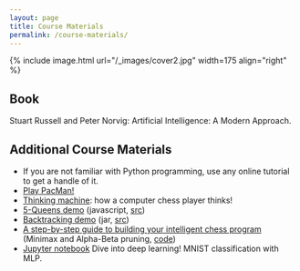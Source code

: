```yaml
---
layout: page
title: Course Materials
permalink: /course-materials/
---
```


{% include image.html url="/_images/cover2.jpg" width=175 align="right" %}

## Book

Stuart Russell and Peter Norvig: Artificial Intelligence: A Modern Approach.

## Additional Course Materials

* If you are not familiar with Python programming, use any online tutorial to get a handle of it.
* [Play PacMan!](https://www.google.co.uk/search?q=pacman)
* [Thinking machine](http://www.bewitched.com/chess/): how a computer chess player thinks!
* [5-Queens demo](https://iust-courses.github.io/ai97/static_files/presentations/fiveQueens.zip) (javascript, [src](http://ai.berkeley.edu/home.html))
* [Backtracking demo](https://iust-courses.github.io/ai97/static_files/presentations/backtracking_demo.zip) (jar, [src](http://ai.berkeley.edu/home.html))
* [A step-by-step guide to building your intelligent chess program](https://medium.freecodecamp.org/simple-chess-ai-step-by-step-1d55a9266977) (Minimax and Alpha-Beta pruning, [code](https://jsfiddle.net/Laa0p1mh/3/))
* [Jupyter notebook](https://iust-courses.github.io/ai97/static_files/mnist.ipynb) Dive into deep learning! MNIST classification with MLP.
